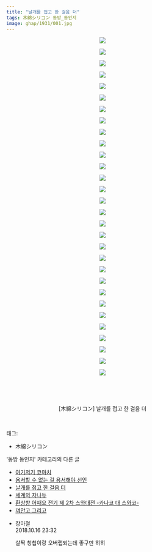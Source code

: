 ```yaml
---
title: "날개를 접고 한 걸음 더"
tags: 木綿シリコン 동방_동인지
image: ghap/1931/001.jpg
---
```

<div class="article">
<p style="text-align: center; clear: none; float: none;"><img src="{{ site.nasurl }}/ghap/1931/001.jpg"/></p>
<p style="text-align: center; clear: none; float: none;"><img src="{{ site.nasurl }}/ghap/1931/002.jpg"/></p>
<p style="text-align: center; clear: none; float: none;"><img src="{{ site.nasurl }}/ghap/1931/003.jpg"/></p>
<p style="text-align: center; clear: none; float: none;"><img src="{{ site.nasurl }}/ghap/1931/004.jpg"/></p>
<p style="text-align: center; clear: none; float: none;"><img src="{{ site.nasurl }}/ghap/1931/005.jpg"/></p>
<p style="text-align: center; clear: none; float: none;"><img src="{{ site.nasurl }}/ghap/1931/006.jpg"/></p>
<p style="text-align: center; clear: none; float: none;"><img src="{{ site.nasurl }}/ghap/1931/007.jpg"/></p>
<p style="text-align: center; clear: none; float: none;"><img src="{{ site.nasurl }}/ghap/1931/008.jpg"/></p>
<p style="text-align: center; clear: none; float: none;"><img src="{{ site.nasurl }}/ghap/1931/009.jpg"/></p>
<p style="text-align: center; clear: none; float: none;"><img src="{{ site.nasurl }}/ghap/1931/010.jpg"/></p>
<p style="text-align: center; clear: none; float: none;"><img src="{{ site.nasurl }}/ghap/1931/011.jpg"/></p>
<p style="text-align: center; clear: none; float: none;"><img src="{{ site.nasurl }}/ghap/1931/012.jpg"/></p>
<p style="text-align: center; clear: none; float: none;"><img src="{{ site.nasurl }}/ghap/1931/013.jpg"/></p>
<p style="text-align: center; clear: none; float: none;"><img src="{{ site.nasurl }}/ghap/1931/014.jpg"/></p>
<p style="text-align: center; clear: none; float: none;"><img src="{{ site.nasurl }}/ghap/1931/015.jpg"/></p>
<p style="text-align: center; clear: none; float: none;"><img src="{{ site.nasurl }}/ghap/1931/016.jpg"/></p>
<p style="text-align: center; clear: none; float: none;"><img src="{{ site.nasurl }}/ghap/1931/017.jpg"/></p>
<p style="text-align: center; clear: none; float: none;"><img src="{{ site.nasurl }}/ghap/1931/018.jpg"/></p>
<p style="text-align: center; clear: none; float: none;"><img src="{{ site.nasurl }}/ghap/1931/019.jpg"/></p>
<p style="text-align: center; clear: none; float: none;"><img src="{{ site.nasurl }}/ghap/1931/020.jpg"/></p>
<p style="text-align: center; clear: none; float: none;"><img src="{{ site.nasurl }}/ghap/1931/021.jpg"/></p>
<p style="text-align: center; clear: none; float: none;"><img src="{{ site.nasurl }}/ghap/1931/022.jpg"/></p>
<p style="text-align: center; clear: none; float: none;"><img src="{{ site.nasurl }}/ghap/1931/023.jpg"/></p>
<p style="text-align: center; clear: none; float: none;"><img src="{{ site.nasurl }}/ghap/1931/024.jpg"/></p>
<p style="text-align: center; clear: none; float: none;"><img src="{{ site.nasurl }}/ghap/1931/025.jpg"/></p>
<p style="text-align: center; clear: none; float: none;"><img src="{{ site.nasurl }}/ghap/1931/026.jpg"/></p>
<p style="text-align: center; clear: none; float: none;"><img src="{{ site.nasurl }}/ghap/1931/027.jpg"/></p>
<p style="text-align: center; clear: none; float: none;"><img src="{{ site.nasurl }}/ghap/1931/028.jpg"/></p>
<p style="text-align: center; clear: none; float: none;"><img src="{{ site.nasurl }}/ghap/1931/029.jpg"/></p>
<p style="text-align: center; clear: none; float: none;"><img src="{{ site.nasurl }}/ghap/1931/030.jpg"/></p>
<p style="text-align: center; clear: none; float: none;"><br/></p>
<p style="text-align: center; clear: none; float: none;"><br/></p>
<p style="text-align: center; clear: none; float: none;">[木綿シリコン] 날개를 접고 한 걸음 더</p>
<p><br/></p>
</div><div class="tagTrail">
<p>태그: </p>
<ul>
<li>木綿シリコン</li>
</ul>
</div><div class="another">
<p>'동방 동인지' 카테고리의 다른 글</p>
<ul>
<li><a href="/2016-08-31-ghap_1933">여기저기 코마치</a></li>
<li><a href="/2016-08-31-ghap_1932">용서할 수 없는 걸 용서해야 선인</a></li>
<li><a href="/2016-08-31-ghap_1931">날개를 접고 한 걸음 더</a></li>
<li><a href="/2016-08-31-ghap_1930">세계의 자나두</a></li>
<li><a href="/2016-08-31-ghap_1929">환상향 어때요 전기 제 2차 스와대전 -카나코 대 스와코-</a></li>
<li><a href="/2016-08-31-ghap_1927">껴안고 그리고</a></li>
</ul>
</div><div class="cb_module cb_fluid">
<div class="cb_wrt cb_profile">
<div class="comment">
<ul>
<li class="cb_thumb_off" id="comment15356806">
<div class="cb_comment_area">
<div class="cb_info_area">
<div class="cb_section">
<span class="cb_nick_name">장마철</span>
</div>
<div class="cb_section">
<span class="cb_date">2018.10.16 23:32 </span>
</div>
</div>
<div class="cb_dsc_comment">
<p class="cb_dsc">
											살짝 청첩이랑 오버랩되는데 좋구만 히히
										</p>
</div>
</div></li>
</ul>
</div>
</div><!-- commentList close -->
</div>